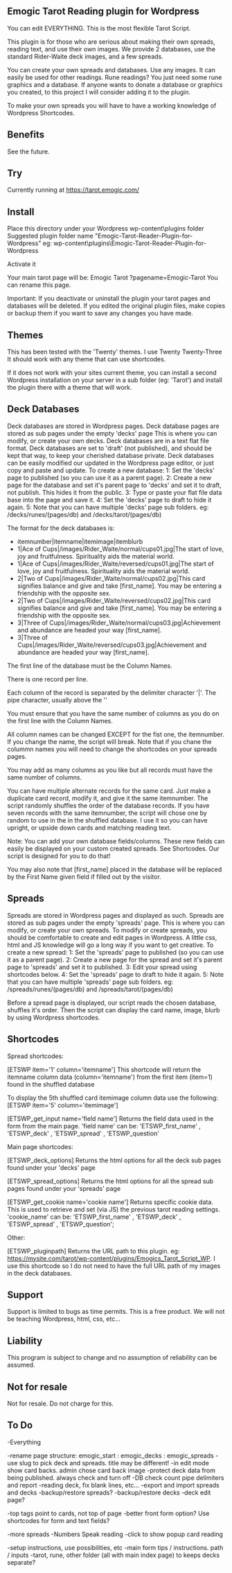 ## Emogic Tarot Reading plugin for Wordpress

You can edit EVERYTHING. This is the most flexible Tarot Script.

This plugin is for those who are serious about making their own spreads, reading text, and use their own images.
We provide 2 databases, use the standard Rider-Waite deck images, and a few spreads.

You can create your own spreads and databases.
Use any images.
It can easily be used for other readings.
Rune readings? You just need some rune graphics and a database.
If anyone wants to donate a database or graphics you created, to this project I will consider adding it to the plugin.

To make your own spreads you will have to have a working knowledge of Wordpress Shortcodes.

## Benefits

See the future.

## Try

Currently running at https://tarot.emogic.com/

## Install

Place this directory under your Wordpress wp-content\plugins folder
Suggested plugin folder name "Emogic-Tarot-Reader-Plugin-for-Wordpress"
eg: wp-content\plugins\Emogic-Tarot-Reader-Plugin-for-Wordpress

Activate it

Your main tarot page will be: Emogic Tarot
?pagename=Emogic-Tarot
You can rename this page.

Important: If you deactivate or uninstall the plugin your tarot pages and databases will be deleted.
If you edited the original plugin files, make copies or backup them if you want to save any changes you have made.

## Themes

This has been tested with the 'Twenty' themes.
I use Twenty Twenty-Three
It should work with any theme that can use shortcodes.

If it does not work with your sites current theme, you can install a second Wordpress installation on your server in a sub folder (eg: 'Tarot') and install the plugin there with a theme that will work.

## Deck Databases

Deck databases are stored in Wordpress pages.
Deck database pages are stored as sub pages under the empty 'decks' page
This is where you can modify, or create your own decks.
Deck databases are in a text flat file format. 
Deck databases are set to 'draft' (not published), and should be kept that way, to keep your cherished database private.
Deck databases can be easily modified our updated in the Wordpress page editor, or just copy and paste and update.
To create a new database:
1: Set the 'decks' page to published (so you can use it as a parent page).
2: Create a new page for the database and set it's parent page to 'decks' and set it to draft, not publish. This hides it from the public.
3: Type or paste your flat file data base into the page and save it.
4: Set the 'decks' page to draft to hide it again.
5: Note that you can have multiple 'decks' page sub folders. eg: /decks/runes/(pages/db)  and /decks/tarot/(pages/db)

The format for the deck databases is:

- itemnumber|itemname|itemimage|itemblurb
- 1|Ace of Cups|/images/Rider_Waite/normal/cups01.jpg|The start of love, joy and fruitfulness. Spirituality aids the material world.
- 1|Ace of Cups|/images/Rider_Waite/reversed/cups01.jpg|The start of love, joy and fruitfulness. Spirituality aids the material world.
- 2|Two of Cups|/images/Rider_Waite/normal/cups02.jpg|This card signifies balance and give and take [first_name]. You may be entering a friendship with the opposite sex.
- 2|Two of Cups|/images/Rider_Waite/reversed/cups02.jpg|This card signifies balance and give and take [first_name]. You may be entering a friendship with the opposite sex.
- 3|Three of Cups|/images/Rider_Waite/normal/cups03.jpg|Achievement and abundance are headed your way [first_name].
- 3|Three of Cups|/images/Rider_Waite/reversed/cups03.jpg|Achievement and abundance are headed your way [first_name].

The first line of the database must be the Column Names.

There is one record per line.

Each column of the record is separated by the delimiter character '|'. The pipe character, usually above the '\'

You must ensure that you have the same number of columns as you do on the first line with the Column Names.

All column names can be changed EXCEPT for the fist one, the itemnumber. If you change the name, the script will break. Note that if you chane the colummn names you will need to change the shortcodes on your spreads pages.

You may add as many columns as you like but all records must have the same number of columns.

You can have multiple alternate records for the same card.
Just make a duplicate card record, modify it, and give it the same itemnumber.
The script randomly shuffles the order of the database records.
If you have seven records with the same itemnumber, the script will chose one by random to use in the in the shuffled database.
I use it so you can have upright, or upside down cards and matching reading text.

Note: You can add your own database fields/columns. These new fields can easily be displayed on your custom created spreads. See Shortcodes. Our script is designed for you to do that!

You may also note that [first_name] placed in the database will be replaced by the First Name given field if filled out by the visitor.

## Spreads

Spreads are stored in Wordpress pages and displayed as such.
Spreads are stored as sub pages under the empty 'spreads' page.
This is where you can modify, or create your own spreads.
To modify or create spreads, you should be comfortable to create and edit pages in Wordpress. A little css, html and JS knowledge will go a long way if you want to get creative.
To create a new spread:
1: Set the 'spreads' page to published (so you can use it as a parent page).
2: Create a new page for the spread and set it's parent page to 'spreads' and set it to published.
3: Edit your spread using shortcodes below.
4: Set the 'spreads' page to draft to hide it again.
5: Note that you can have multiple 'spreads' page sub folders. eg: /spreads/runes/(pages/db)  and /spreads/tarot/(pages/db)

Before a spread page is displayed, our script reads the chosen database, shuffles it's order. Then the script can display the card name, image, blurb by using Wordpress shortcodes.

## Shortcodes

Spread shortcodes:

[ETSWP item='1' column='itemname'] This shortcode will return the itemname column data (column='itemname') from the first item (item=1) found in the shuffled database

To display the 5th shuffled card itemimage column data use the following: [ETSWP item='5' column='itemimage']

[ETSWP_get_input name='field name'] Returns the field data used in the form from the main page. 'field name' can be: 'ETSWP_first_name' , 'ETSWP_deck' , 'ETSWP_spread' , 'ETSWP_question'

Main page shortcodes:

[ETSWP_deck_options] Returns the html options for all the deck sub pages found under your 'decks' page

[ETSWP_spread_options] Returns the html options for all the spread sub pages found under your 'spreads' page

[ETSWP_get_cookie name='cookie name'] Returns specific cookie data. This is used to retrieve and set (via JS) the previous tarot reading settings. 'cookie_name' can be: 'ETSWP_first_name' , 'ETSWP_deck' , 'ETSWP_spread' , 'ETSWP_question';

Other:

[ETSWP_pluginpath] Returns the URL path to this plugin. eg: https://mysite.com/tarot/wp-content/plugins/Emogics_Tarot_Script_WP. I use this shortcode so I do not need to have the full URL path of my images in the deck databases.

## Support

Support is limited to bugs as time permits.
This is a free product.
We will not be teaching Wordpress, html, css, etc...

## Liability

This program is subject to change and no assumption of reliability can be assumed.

## Not for resale

Not for resale. Do not charge for this.

## To Do

-Everything

-rename page structure: emogic_start : emogic_decks : emogic_spreads 
-use slug to pick deck and spreads. title may be different!
-in edit mode show card backs. admin chose card back image
-protect deck data from being published. always check and turn off
-DB check count pipe delimiters and report
-reading deck, fix blank lines, etc...
-export and import spreads and decks -backup/restore spreads? -backup/restore decks
-deck edit page?

-top tags point to cards, not top of page
-better front form option? Use shortcodes for form and text fields?

-more spreads
-Numbers Speak reading
-click to show popup card reading 

-setup instructions, use possibilities, etc
-main form tips / instructions. path / inputs
-tarot, rune, other folder (all with main index page) to keeps decks separate?
